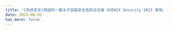 ```yaml
---
title: "[系统安全]我组的一篇关于容器安全性的论文被 USENIX Security 2023 录用。这项工作揭示了云容器的几个关键安全问题。"
date: 2023-06-01
has_more: false
---
```

